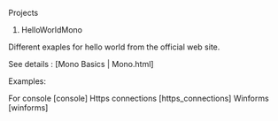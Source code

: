 Projects

1. HelloWorldMono

Different exaples for hello world from the official web site.

See details : [Mono Basics | Mono.html]  

Examples:

   For console [console]
   Https connections [https_connections]
   Winforms [winforms]
